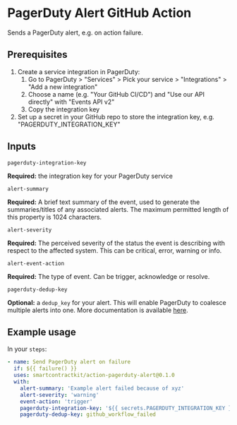 # PagerDuty Alert GitHub Action
Sends a PagerDuty alert, e.g. on action failure.

## Prerequisites

1. Create a service integration in PagerDuty:
    1. Go to PagerDuty > "Services" > Pick your service > "Integrations" > "Add a new integration"
    2. Choose a name (e.g. "Your GitHub CI/CD") and "Use our API directly" with "Events API v2"
    3. Copy the integration key
2. Set up a secret in your GitHub repo to store the integration key, e.g. "PAGERDUTY_INTEGRATION_KEY"

## Inputs

`pagerduty-integration-key`

**Required:** the integration key for your PagerDuty service

`alert-summary`

**Required:** A brief text summary of the event, used to generate the summaries/titles of any associated alerts. The maximum permitted length of this property is 1024 characters.

`alert-severity`

**Required:** The perceived severity of the status the event is describing with respect to the affected system. This can be critical, error, warning or info.

`alert-event-action`

**Required:** The type of event. Can be trigger, acknowledge or resolve.

`pagerduty-dedup-key`

**Optional:** a `dedup_key` for your alert. This will enable PagerDuty to coalesce multiple alerts into one.
More documentation is available [here](https://developer.pagerduty.com/docs/events-api-v2/trigger-events/).

## Example usage

In your `steps`:

```yaml
- name: Send PagerDuty alert on failure
  if: ${{ failure() }}
  uses: smartcontractkit/action-pagerduty-alert@0.1.0
  with:
    alert-summary: 'Example alert failed because of xyz'
    alert-severity: 'warning'
    event-action: 'trigger'
    pagerduty-integration-key: '${{ secrets.PAGERDUTY_INTEGRATION_KEY }}'
    pagerduty-dedup-key: github_workflow_failed
```